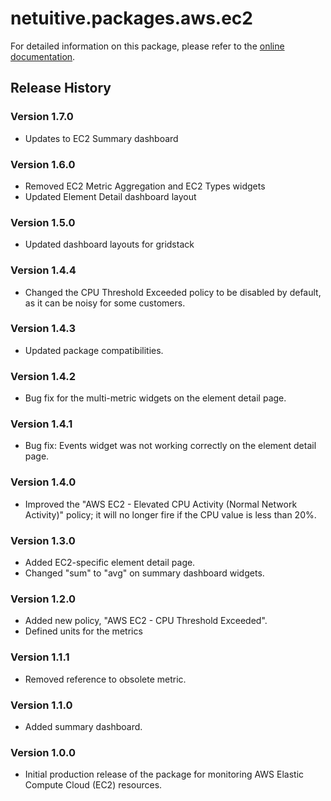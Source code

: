 # netuitive.packages.aws.ec2

For detailed information on this package, please refer to the [online documentation](https://help.netuitive.com/Content/Integrations/aws.htm).

## Release History

### Version 1.7.0

* Updates to EC2 Summary dashboard

### Version 1.6.0

* Removed EC2 Metric Aggregation and EC2 Types widgets
* Updated Element Detail dashboard layout

### Version 1.5.0

* Updated dashboard layouts for gridstack

### Version 1.4.4

* Changed the CPU Threshold Exceeded policy to be disabled by default, as it can be noisy for some customers.

### Version 1.4.3

* Updated package compatibilities.

### Version 1.4.2

* Bug fix for the multi-metric widgets on the element detail page.

### Version 1.4.1

* Bug fix: Events widget was not working correctly on the element detail page.

### Version 1.4.0

* Improved the "AWS EC2 - Elevated CPU Activity (Normal Network Activity)" policy; it will no longer fire if the CPU value is less than 20%.

### Version 1.3.0

* Added EC2-specific element detail page.
* Changed "sum" to "avg" on summary dashboard widgets.

### Version 1.2.0

* Added new policy, "AWS EC2 - CPU Threshold Exceeded".
* Defined units for the metrics

### Version 1.1.1

* Removed reference to obsolete metric.

### Version 1.1.0

* Added summary dashboard.

### Version 1.0.0

* Initial production release of the package for monitoring AWS Elastic Compute Cloud (EC2) resources.
